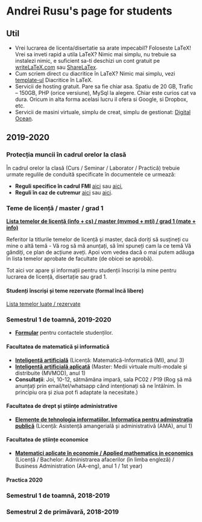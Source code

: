 # Andrei Rusu's page for students

## Util

- Vrei lucrarea de licenta/disertatie sa arate impecabil? Foloseste LaTeX! Vrei sa inveti rapid a utila LaTeX? Nimic mai simplu, nu trebuie sa instalezi nimic, e suficient sa-ti deschizi un cont gratuit pe [writeLaTeX.com](https://www.overleaf.com?r=bcec7732&rm=d&rs=b) sau [ShareLaTex](https://www.overleaf.com?r=bcec7732&rm=d&rs=b). 
- Cum scriem direct cu diacritice în LaTeX? Nimic mai simplu, vezi [template-ul](./diacritice_latex.htm) Diacritice în LaTeX.
- Servicii de hosting gratuit. Pare sa fie chiar asa. Spatiu de 20 GB, Trafic – 150GB, PHP (orice versiune), MySql la alegere. Chiar este curios cat va dura. Oricum in alta forma acelasi lucru il ofera si Google, si Dropbox, etc. 
- Servicii de masini virtuale, simplu de creat, simplu de gestionat: [Digital Ocean](https://m.do.co/c/c5eb1086fd76).

## 2019-2020

### Protecția muncii în cadrul orelor la clasă

În cadrul orelor la clasă (Curs / Seminar / Laborator / Practică) trebuie urmate regulile de conduită specificate în documentele ce urmează:

- **Reguli specifice în cadrul FMI** [aici](https://yadi.sk/i/zcu9X_4Q2DC2kw) sau [aici](http://s.go.ro/ko81hljz), 
- **Reguli în caz de cutremur** [aici](https://yadi.sk/d/hR2C0_PhpMMBPw) sau [aici](http://s.go.ro/fnubqwes). 

### Teme de licență / master / grad 1

[**Lista temelor de licență (info + cs) / master (mvmod + mti) / grad 1 (mate + info)**](Teme_lic_mas_grad.html)
 
Referitor la titlurile temelor de licență și master, dacă doriți să susțineți cu mine o altă temă - Vă rog să mă anunțați, să îmi spuneți cam la ce temă Vă gândiți, ce plan de acțiune aveți. Apoi vom vedea dacă o mai putem adăuga în lista temelor aprobate de facultate (de obicei se aprobă).

Tot aici vor apare și informații pentru studenții înscriși la mine pentru lucrarea de licență, disertație sau grad 1.   

#### Studenți înscriși și teme rezervate (formal încă libere)

[Lista temelor luate / rezervate](Teme_luate_rezervate.html)

### Semestrul 1 de toamnă, 2019-2020

- [**Formular**](https://forms.gle/W2ei1nKSqsb3FbURA) pentru contactele studenților.

#### Facultatea de matematică și informatică

- [**Inteligență artificială**](./index-ia-mi3.html) (Licență: Matematică-Informatică (MI), anul 3)
- [**Inteligență artificială aplicată**](./index-iaa-mvmod1.html) (Master: Medii virtuale multi-modale și distribuite (MVMOD), anul 1) 
- **Consultații**: Joi, 10-12, sătmămâna impară, sala PC02 / P19 (Rog să mă anunțați prin email/tel/whatsapp când intenționați să ne întâlnim. În principiu ora și ziua pot fi adaptate la necesitate.)

#### Facultatea de drept și științe administrative

- [**Elemente de tehnologia informațiilor. Informatica pentru adminstrația publică**](./index-ama1.html) (Licență: Asistență amangerială și administrativă (AMA), anul 1)

[//]: # (This syntax works like a comment, and won't appear in any output.)
[//]: # (It’s a little bizarre, but it works with MacDown and Pandoc.)

<!-- And this comment will appear in html output as a comment -->

#### Facultatea de științe economice

- [**Matematici aplicate în economie / Applied mathematics in economics**](./index-aae1.html) (Licență / Bachelor: Administrarea afacerilor (în limba engleză) / Business Administration (AA-eng), anul 1 / 1st year)

#### Practica 2020

### Semestrul 1 de toamnă, 2018-2019

### Semestrul 2 de primăvară, 2018-2019

